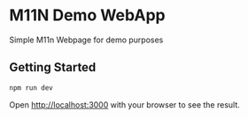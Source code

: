 # M11N Demo WebApp

Simple M11n Webpage for demo purposes

## Getting Started


```bash
npm run dev
```

Open [http://localhost:3000](http://localhost:3000) with your browser to see the result.

